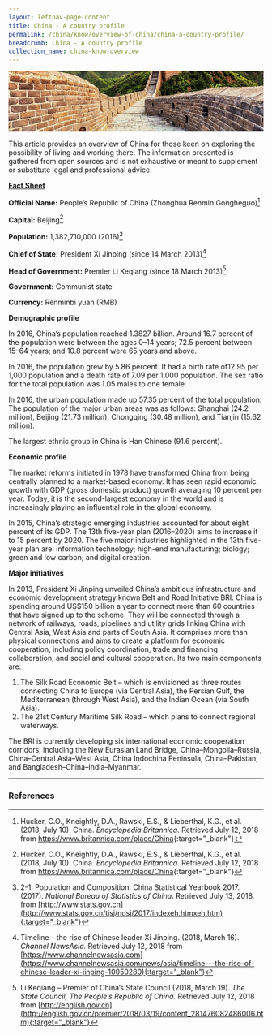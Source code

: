 ```yaml
---
layout: leftnav-page-content
title: China - A country profile
permalink: /china/know/overview-of-china/china-a-country-profile/
breadcrumb: China - A country profile
collection_name: china-know-overview
---
```


<img src="\images\china-overview\china-profile.jpg" alt="china profile banner" style="width:800px;" />

This article provides an overview of China for those keen on exploring the possibility of living and working there. The information presented is gathered from open sources and is not exhaustive or meant to supplement or substitute legal and professional advice.



**<u>Fact Sheet</u>**

**Official Name:** People’s Republic of China (Zhonghua Renmin Gongheguo)[^1]

**Capital:** Beijing[^2]

**Population:** 1,382,710,000 (2016)[^3]

**Chief of State:** President Xi Jinping (since 14 March 2013)[^4]

**Head of Government:** Premier Li Keqiang (since 18 March 2013)[^5]

**Government:** Communist state

**Currency:** Renminbi yuan (RMB)





**Demographic profile**

In 2016, China’s population reached 1.3827 billion. Around 16.7 percent of the population were between the ages 0–14 years; 72.5 percent between 15–64 years; and 10.8 percent were 65 years and above.

In 2016, the population grew by 5.86 percent. It had a birth rate of12.95 per 1,000 population and a death rate of 7.09 per 1,000 population. The sex ratio for the total population was 1.05 males to one female.

In 2016, the urban population made up 57.35 percent of the total population. The population of the major urban areas was as follows: Shanghai (24.2 million), Beijing (21.73 million), Chongqing (30.48 million), and Tianjin (15.62 million).

The largest ethnic group in China is Han Chinese (91.6 percent).



**Economic profile**

The market reforms initiated in 1978 have transformed China from being centrally planned to a market-based economy. It has seen rapid economic growth with GDP (gross domestic product) growth averaging 10 percent per year. Today, it is the second-largest economy in the world and is increasingly playing an influential role in the global economy.

In 2015, China’s strategic emerging industries accounted for about eight percent of its GDP. The 13th five-year plan (2016–2020) aims to increase it to 15 percent by 2020. The five major industries highlighted in the 13th five-year plan are: information technology; high-end manufacturing; biology; green and low carbon; and digital creation.



**Major initiatives**

In 2013, President Xi Jinping unveiled China’s ambitious infrastructure and economic development strategy known Belt and Road Initiative BRI. China is spending around US$150 billion a year to connect more than 60 countries that have signed up to the scheme. They will be connected through a network of railways, roads, pipelines and utility grids linking China with Central Asia, West Asia and parts of South Asia. It comprises more than physical connections and aims to create a platform for economic cooperation, including policy coordination, trade and financing collaboration, and social and cultural cooperation. Its two main components are:

1. The Silk Road Economic Belt – which is envisioned as three routes connecting China to Europe (via Central Asia), the Persian Gulf, the Mediterranean (through West Asia), and the Indian Ocean (via South Asia).
2. The 21st Century Maritime Silk Road – which plans to connect regional waterways.

The BRI is currently developing six international economic cooperation corridors, including the New Eurasian Land Bridge, China–Mongolia–Russia, China–Central Asia–West Asia, China Indochina Peninsula, China–Pakistan, and Bangladesh–China–India–Myanmar.

---
### **References**

[^1]: Hucker, C.O., Kneightly, D.A., Rawski, E.S., & Lieberthal, K.G., et al. (2018, July 10). China. *Encyclopedia Britannica.* Retrieved July 12, 2018 from <https://www.britannica.com/place/China>{:target="_blank"}
[^2]: Hucker, C.O., Kneightly, D.A., Rawski, E.S., & Lieberthal, K.G., et al. (2018, July 10). China. *Encyclopedia Britannica.* Retrieved July 12, 2018 from <https://www.britannica.com/place/China>{:target="_blank"}
[^3]: 2-1: Population and Composition. China Statistical Yearbook 2017. (2017). *National Bureau of Statistics of China*. Retrieved July 13, 2018, from [http://www.stats.gov.cn](http://www.stats.gov.cn/tjsj/ndsj/2017/indexeh.htmxeh.htm){:target="_blank"}
[^4]:  Timeline – the rise of Chinese leader Xi Jinping. (2018, March 16). *Channel NewsAsia.* Retrieved July 12, 2018 from [https://www.channelnewsasia.com](https://www.channelnewsasia.com/news/asia/timeline---the-rise-of-chinese-leader-xi-jinping-10050280){:target="_blank"}
[^5]:  Li Keqiang – Premier of China’s State Council (2018, March 19). *The State Council, The People’s Republic of China.* Retrieved July 12, 2018 from [http://english.gov.cn](http://english.gov.cn/premier/2018/03/19/content_281476082486006.htm){:target="_blank"} 